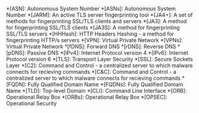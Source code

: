 *[ASN]: Autonomous System Number
*[ASNs]: Autonomous System Number
*[JARM]: An active TLS server fingerprinting tool
*[JA4+]: A set of methods for fingerprinting SSL/TLS clients and servers
*[JA3]: A method for fingerprinting SSL/TLS clients
*[JA3S]: A method for fingerprinting SSL/TLS servers
*[HHHash]: HTTP Headers Hashing - a method for fingerprinting HTTP/s servers
*[VPN]: Virtual Private Network
*[VPNs]: Virtual Private Network
*[fDNS]: Forward DNS
*[rDNS]: Reverse DNS
*[pDNS]: Passive DNS
*[IPv4]: Internet Protocol version 4
*[IPv6]: Internet Protocol version 6
*[TLS]: Transport Layer Security
*[SSL]: Secure Sockets Layer
*[C2]: Command and Control - a centralized server to which malware connects for recieving commands
*[C&C]: Command and Control - a centralized server to which malware connects for recieving commands
*[FQDN]: Fully Qualified Domain Name
*[FQDNs]: Fully Qualified Domain Name
*[TLD]: Top-level Domain
*[CLI]: Command Line Interface
*[ORB]: Operational Relay Box
*[ORBs]: Operational Relay Box
*[OPSEC]: Operational Security
